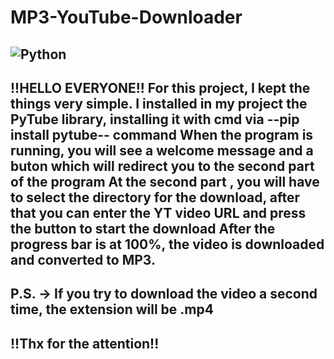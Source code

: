 # MP3-YouTube-Downloader
![Python](https://img.shields.io/badge/Language-Python-blue)
-------------------------------------------------------------------------------------------------------------------------------------------------------------------
!!HELLO EVERYONE!!
For this project, I kept the things very simple.
I installed in my project the PyTube library, installing it with cmd via --pip install pytube-- command 
When the program is running, you will see a welcome message and a buton which will redirect you to the second part of the program
At the second part , you will have to select the directory for the download, after that you can enter the YT video URL and press the button to start the download
After the progress bar is at 100%, the video is downloaded and converted to MP3.
-------------------------------------------------------------------------------------------------------------------------------------------------------------------
P.S. -> If you try to download the video a second time, the extension will be .mp4
-------------------------------------------------------------------------------------------------------------------------------------------------------------------
!!Thx for the attention!!
-------------------------------------------------------------------------------------------------------------------------------------------------------------------
